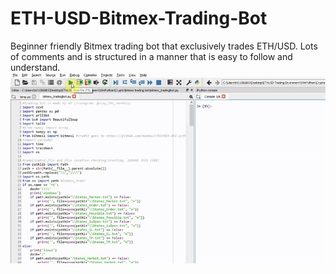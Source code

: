 # ETH-USD-Bitmex-Trading-Bot
Beginner friendly Bitmex trading bot that exclusively trades ETH/USD.  Lots of comments and is structured in a manner that is easy to follow and understand. 
![Output Result](https://github.com/RetributionByRevenue/ETH-USD-Bitmex-Trading-Bot/blob/master/demonstration.gif?raw=true?)

